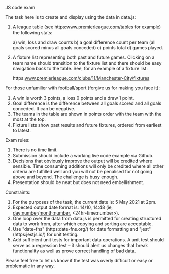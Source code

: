 
JS code exam

 The task here is to create and display using the data in data.js:

 1. A league table (see https:www.premierleague.com/tables for example)
    the following stats:

    a) win, loss and draw counts
    b) a goal difference count per team (all goals scored minus all goals conceded)
    c) points total
    d) games played.

 2. A fixture list representing both past and future games. Clicking on a team name should
    transition to the fixture list and there should be easy navigation back to the table.
    See, for an example of a fixture list:

    https:www.premierleague.com/clubs/11/Manchester-City/fixtures

  For those unfamilier with football/sport (forgive us for making you face it):

  1. A win is worth 3 points, a loss 0 points and a draw 1 point.
  2. Goal difference is the difference between all goals scored and all goals conceded.
     It can be negative.
  3. The teams in the table are shown in points order with the team with the
     most at the top.
  4. Fixture lists show past results and future fixtures, ordered from earliest to latest.

 Exam rules:

 1. There is no time limit.
 2. Submission should include a working live code example via Github.
 3. Decisions that obviously improve the output will be credited where sensible.
    Time consuming additions will only be credited where all other criteria are fulfilled
    well and you will not be penalised for not going above and beyond.
    The challenge is busy enough.
 4. Presentation should be neat but does not need embellishment.


 Constraints:

 1. For the purposes of the task, the current date is: 5 May 2021 at 2pm.
 2. Expected output date format is: 14/10, 14:48 (ie, <day:number>/<month:number>, <24hr-time:number>).
 3. One loop over the data from data.js is permitted for creating structured data to work from,
    after which copying and sorting are acceptable.
 4. Use "date-fns" (https:date-fns.org/) for date formatting and "jest" (https:jestjs.io/)
    for unit testing.
 5. Add sufficient unit tests for important data operations.
    A unit test should serve as a regression test – it should alert us changes that
    break functionality as well as prove correct handling of bad data.

 Please feel free to let us know if the test was overly difficult or easy or problematic in any way.
